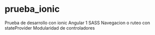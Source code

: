 # prueba_ionic
Prueba de desarrollo con ionic
Angular 1
SASS
Navegacion o ruteo con stateProvider
Modularidad de controladores
